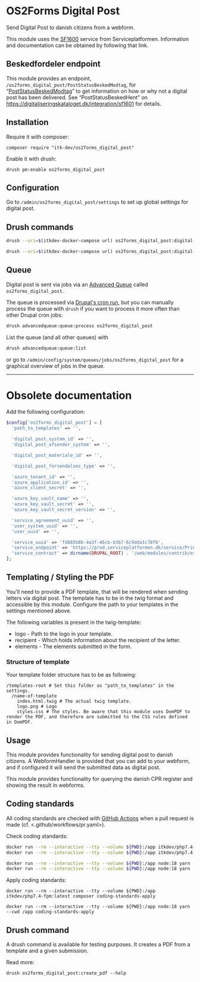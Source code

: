 # OS2Forms Digital Post

Send Digital Post to danish citizens from a webform.

This module uses the
[SF1600](https://digitaliseringskataloget.dk/integration/sf1600) service from
Serviceplatformen. Information and documentation can be obtained by following
that link.

## Beskedfordeler endpoint

This module provides an endpoint,
`/os2forms_digital_post/PostStatusBeskedModtag`, for
“[PostStatusBeskedModtag](https://digitaliseringskataloget.dk/integration/sf1601)”
to get information on how or why not a digital post has been delivered. See
“PostStatusBeskedHent” on
<https://digitaliseringskataloget.dk/integration/sf1601> for details.

## Installation

Require it with composer:

```shell
composer require "itk-dev/os2forms_digital_post"
```

Enable it with drush:

```shell
drush pm:enable os2forms_digital_post
```

## Configuration

Go to `/admin/os2forms_digital_post/settings` to set up global settings for
digital post.

## Drush commands

```sh
drush --uri=$(itkdev-docker-compose url) os2forms_digital_post:digital-post:send --help

drush --uri=$(itkdev-docker-compose url) os2forms_digital_post:digital-post:memo-show --help
```

## Queue

Digital post is sent via jobs via an [Advanced
Queue](https://www.drupal.org/project/advancedqueue) called
`os2forms_digital_post`.

The queue is processed via [Drupal's cron
run](https://www.drupal.org/docs/administering-a-drupal-site/cron-automated-tasks/cron-automated-tasks-overview),
but you can manually process the queue with `drush` if you want to process it
more often than other Drupal cron jobs:

```sh
drush advancedqueue:queue:process os2forms_digital_post
```

List the queue (and all other queues) with

```sh
drush advancedqueue:queue:list
```

or go to `/admin/config/system/queues/jobs/os2forms_digital_post` for a
graphical overview of jobs in the queue.

--------------------------------------------------------------------------------

<!-- markdownlint-disable MD013 -->
<!-- markdownlint-disable MD022 -->
<!-- markdownlint-disable MD025 -->
<!-- markdownlint-disable MD031 -->
<!-- markdownlint-disable MD032 -->
# Obsolete documentation

Add the following configuration:

```php
$config['os2forms_digital_post'] = [
  'path_to_templates' => '',

  'digital_post_system_id' => '',
  'digital_post_afsender_system' => '',

  'digital_post_materiale_id' => '',

  'digital_post_forsendelses_type' => '',

  'azure_tenant_id' => '',
  'azure_application_id' => '',
  'azure_client_secret' => '',

  'azure_key_vault_name' => '',
  'azure_key_vault_secret' => '',
  'azure_key_vault_secret_version' => '',

  'service_agreement_uuid' => '',
  'user_system_uuid' => '',
  'user_uuid' => '',

  'service_uuid' => 'fd885b8b-4a3f-46cb-b367-6c9dda1c78f6',
  'service_endpoint' => 'https://prod.serviceplatformen.dk/service/Print/Print/2',
  'service_contract' => dirname(DRUPAL_ROOT) . '/web/modules/contrib/os2forms_digital_post/resources/contracts/PrintService/wsdl/context/PrintService.wsdl',
];

```

## Templating / Styling the PDF
You'll need to provide a PDF template, that will be rendered when sending letters via digital post.
The template has to be in the twig format and accessible by this module. Configure the path to your templates
in the settings mentioned above.

The following variables is present in the twig-template:
* logo - Path to the logo in your template.
* recipient - Which holds information about the recipient of the letter.
* elements - The elements submitted in the form.

### Structure of template
Your template folder structure has to be as following:
```shell
/templates-root # Set this folder as "path_to_templates" in the settings.
  /name-of-template
    index.html.twig # The actual twig template.
    logo.png # Logo
    styles.css # The styles. Be aware that this module uses DomPDF to render the PDF, and therefore are submitted to the CSS rules defined in DomPDF.
```

## Usage

This module provides functionality for sending digital post to danish citizens.
A WebformHandler is provided that you can add to your webform, and if configured
it will send the submitted data as digital post.

This module provides functionality for querying the danish CPR register and
showing the result in webforms.

<!-- markdownlint-enable MD013 -->
<!-- markdownlint-enable MD022 -->
<!-- markdownlint-enable MD025 -->
<!-- markdownlint-enable MD031 -->
<!-- markdownlint-enable MD032 -->
## Coding standards

All coding standards are checked with [GitHub
Actions](https://github.com/features/actions) when a pull request is made (cf.
<.github/workflows/pr.yaml>).

Check coding standards:

```sh
docker run --rm --interactive --tty --volume ${PWD}:/app itkdev/php7.4-fpm:latest composer install
docker run --rm --interactive --tty --volume ${PWD}:/app itkdev/php7.4-fpm:latest composer coding-standards-check

docker run --rm --interactive --tty --volume ${PWD}:/app node:18 yarn --cwd /app install
docker run --rm --interactive --tty --volume ${PWD}:/app node:18 yarn --cwd /app coding-standards-check
```

Apply coding standards:

```shell
docker run --rm --interactive --tty --volume ${PWD}:/app itkdev/php7.4-fpm:latest composer coding-standards-apply

docker run --rm --interactive --tty --volume ${PWD}:/app node:18 yarn --cwd /app coding-standards-apply
```

<!-- markdownlint-disable MD013 -->
<!-- markdownlint-disable MD022 -->
<!-- markdownlint-disable MD025 -->
<!-- markdownlint-disable MD031 -->
<!-- markdownlint-disable MD032 -->
## Drush command

A drush command is available for testing purposes. It creates a PDF from a template and a given submission.

Read more:
```shell
drush os2forms_digital_post:create_pdf --help
```

